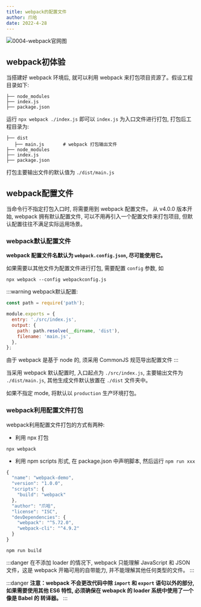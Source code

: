 ```yaml
---
title: webpack的配置文件
author: 爪哈
date: 2022-4-28
---
```


![0004-webpack官网图](https://cdn.jsdelivr.net/gh/lemonnuu/PicGoPictureBed/markdown/webpack/0004-webpack官网图.png)

## webpack初体验

当搭建好 webpack 环境后, 就可以利用 webpack 来打包项目资源了。假设工程目录如下:

```
├── node_modules
├── index.js
├── package.json
```

运行 `npx webpack ./index.js` 即可以 `index.js` 为入口文件进行打包, 打包后工程目录为:

```
├── dist
   ├── main.js       # webpack 打包输出文件
├── node_modules
├── index.js
├── package.json
```

打包主要输出文件的默认值为 `./dist/main.js`

## webpack配置文件

当命令行不指定打包入口时, 将需要用到 webpack 配置文件。
从 v4.0.0 版本开始, webpack 拥有默认配置文件, 可以不用再引入一个配置文件来打包项目, 但默认配置往往不满足实际运用场景。

### webpack默认配置文件

**webpack 配置文件名默认为 `webpack.config.json`, 尽可能使用它。**

如果需要以其他文件为配置文件进行打包, 需要配置 `config` 参数, 如

```shell
npx webpack --config webpackconfig.js
```

:::warning webpack默认配置:
```js
const path = require('path');

module.exports = {
  entry: './src/index.js',
  output: {
    path: path.resolve(__dirname, 'dist'),
    filename: 'main.js',
  },
};
```

由于 webpack 是基于 node 的, 须采用 CommonJS 规范导出配置文件
:::

当采用 webpack 默认配置时, 入口起点为 `./src/index.js`, 主要输出文件为 `./dist/main.js`, 
其他生成文件默认放置在 `./dist` 文件夹中。

如果不指定 mode, 将默认以 `production` 生产环境打包。

### webpack利用配置文件打包

webpack利用配置文件打包的方式有两种:

- 利用 npx 打包
```shell
npx webpack
```
- 利用 npm scripts 形式, 在 package.json 中声明脚本, 然后运行 `npm run xxx`
```js
{
  "name": "webpack-demo",
  "version": "1.0.0",
  "scripts": {
    "build": "webpack"
  },
  "author": "爪哈",
  "license": "ISC",
  "devDependencies": {
    "webpack": "^5.72.0",
    "webpack-cli": "^4.9.2"
  }
}
```
```shell
npm run build
```

:::danger
在不添加 loader 的情况下, webpack 只能理解 JavaScript 和 JSON 文件，这是 webpack 开箱可用的自带能力, 并不能理解其他任何类型的文件。
:::

:::danger
**注意：webpack 不会更改代码中除 `import` 和 `export` 语句以外的部分, 如果需要使用其他 ES6 特性, 必须确保在 webapck 的 loader 系统中使用了一个像是 Babel 的 转译器。**
:::